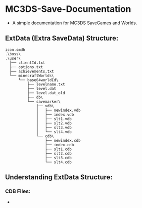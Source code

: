 # MC3DS-Save-Documentation
- A simple documentation for MC3DS SaveGames and Worlds.

## ExtData (Extra SaveData) Structure:
```
icon.smdh
.\boss\
.\user\
  ├── clientId.txt
  ├── options.txt
  ├── achievements.txt
  └── minecraftWorlds\
      └── base64worldId\
          ├── levelname.txt
          ├── level.dat
          ├── level.dat_old
          ├── db\
          └── savemarker\
              ├── vdb\
              │   ├── newindex.vdb
              │   ├── index.vdb
              │   ├── slt1.vdb
              │   ├── slt2.vdb
              │   ├── slt3.vdb
              │   └── slt4.vdb
              └── cdb\
                  ├── newindex.cdb
                  ├── index.cdb
                  ├── slt1.cdb
                  ├── slt2.cdb
                  ├── slt3.cdb
                  └── slt4.cdb
```
## Understanding ExtData Structure:
### CDB Files:
- 
